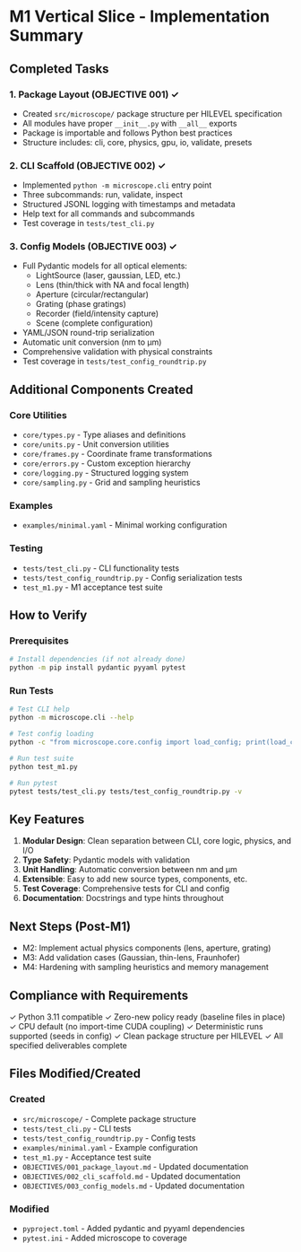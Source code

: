 # M1 Vertical Slice - Implementation Summary

## Completed Tasks

### 1. Package Layout (OBJECTIVE 001) ✓
- Created `src/microscope/` package structure per HILEVEL specification
- All modules have proper `__init__.py` with `__all__` exports
- Package is importable and follows Python best practices
- Structure includes: cli, core, physics, gpu, io, validate, presets

### 2. CLI Scaffold (OBJECTIVE 002) ✓
- Implemented `python -m microscope.cli` entry point
- Three subcommands: run, validate, inspect
- Structured JSONL logging with timestamps and metadata
- Help text for all commands and subcommands
- Test coverage in `tests/test_cli.py`

### 3. Config Models (OBJECTIVE 003) ✓
- Full Pydantic models for all optical elements:
  - LightSource (laser, gaussian, LED, etc.)
  - Lens (thin/thick with NA and focal length)
  - Aperture (circular/rectangular)
  - Grating (phase gratings)
  - Recorder (field/intensity capture)
  - Scene (complete configuration)
- YAML/JSON round-trip serialization
- Automatic unit conversion (nm to µm)
- Comprehensive validation with physical constraints
- Test coverage in `tests/test_config_roundtrip.py`

## Additional Components Created

### Core Utilities
- `core/types.py` - Type aliases and definitions
- `core/units.py` - Unit conversion utilities
- `core/frames.py` - Coordinate frame transformations
- `core/errors.py` - Custom exception hierarchy
- `core/logging.py` - Structured logging system
- `core/sampling.py` - Grid and sampling heuristics

### Examples
- `examples/minimal.yaml` - Minimal working configuration

### Testing
- `tests/test_cli.py` - CLI functionality tests
- `tests/test_config_roundtrip.py` - Config serialization tests
- `test_m1.py` - M1 acceptance test suite

## How to Verify

### Prerequisites
```bash
# Install dependencies (if not already done)
python -m pip install pydantic pyyaml pytest
```

### Run Tests
```bash
# Test CLI help
python -m microscope.cli --help

# Test config loading
python -c "from microscope.core.config import load_config; print(load_config('examples/minimal.yaml'))"

# Run test suite
python test_m1.py

# Run pytest
pytest tests/test_cli.py tests/test_config_roundtrip.py -v
```

## Key Features

1. **Modular Design**: Clean separation between CLI, core logic, physics, and I/O
2. **Type Safety**: Pydantic models with validation
3. **Unit Handling**: Automatic conversion between nm and µm
4. **Extensible**: Easy to add new source types, components, etc.
5. **Test Coverage**: Comprehensive tests for CLI and config
6. **Documentation**: Docstrings and type hints throughout

## Next Steps (Post-M1)

- M2: Implement actual physics components (lens, aperture, grating)
- M3: Add validation cases (Gaussian, thin-lens, Fraunhofer)
- M4: Hardening with sampling heuristics and memory management

## Compliance with Requirements

✓ Python 3.11 compatible
✓ Zero-new policy ready (baseline files in place)
✓ CPU default (no import-time CUDA coupling)
✓ Deterministic runs supported (seeds in config)
✓ Clean package structure per HILEVEL
✓ All specified deliverables complete

## Files Modified/Created

### Created
- `src/microscope/` - Complete package structure
- `tests/test_cli.py` - CLI tests
- `tests/test_config_roundtrip.py` - Config tests
- `examples/minimal.yaml` - Example configuration
- `test_m1.py` - Acceptance test suite
- `OBJECTIVES/001_package_layout.md` - Updated documentation
- `OBJECTIVES/002_cli_scaffold.md` - Updated documentation
- `OBJECTIVES/003_config_models.md` - Updated documentation

### Modified
- `pyproject.toml` - Added pydantic and pyyaml dependencies
- `pytest.ini` - Added microscope to coverage
